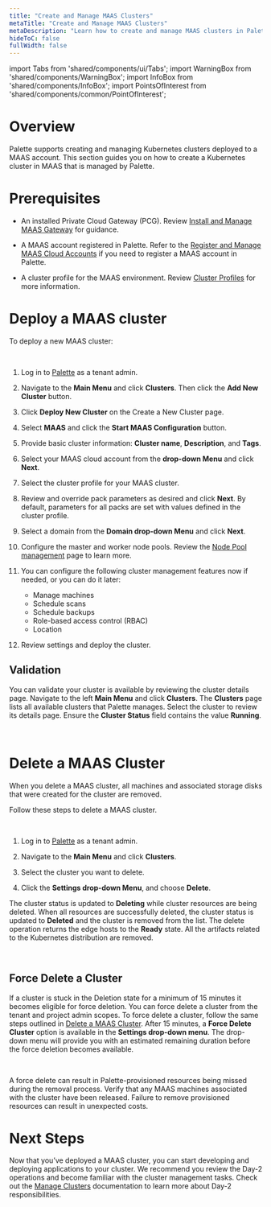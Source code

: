 ```yaml
---
title: "Create and Manage MAAS Clusters"
metaTitle: "Create and Manage MAAS Clusters"
metaDescription: "Learn how to create and manage MAAS clusters in Palette."
hideToC: false
fullWidth: false
---
```


import Tabs from 'shared/components/ui/Tabs';
import WarningBox from 'shared/components/WarningBox';
import InfoBox from 'shared/components/InfoBox';
import PointsOfInterest from 'shared/components/common/PointOfInterest';

# Overview 

Palette supports creating and managing Kubernetes clusters deployed to a MAAS account. This section guides you on how to create a Kubernetes cluster in MAAS that is managed by Palette.

# Prerequisites

- An installed Private Cloud Gateway (PCG). Review [Install and Manage MAAS Gateway](/clusters/data-center/maas/install-manage-maas-pcg) for guidance.


- A MAAS account registered in Palette. Refer to the [Register and Manage MAAS Cloud Accounts](/clusters/data-center/maas/register-manage-maas-cloud-accounts) if you need to register a MAAS account in Palette.


- A cluster profile for the MAAS environment. Review [Cluster Profiles](/cluster-profiles) for more information. 

# Deploy a MAAS cluster

To deploy a new MAAS cluster:

<br />

1. Log in to [Palette](https://console.spectrocloud.com) as a tenant admin.


2. Navigate to the **Main Menu** and click **Clusters**. Then click the **Add New Cluster** button.


3. Click **Deploy New Cluster** on the Create a New Cluster page.


4. Select **MAAS** and click the **Start MAAS Configuration** button.


5. Provide basic cluster information: **Cluster name**, **Description**, and **Tags**.


6. Select your MAAS cloud account from the **drop-down Menu** and click **Next**.


7. Select the cluster profile for your MAAS cluster. 


8. Review and override pack parameters as desired and click **Next**. By default, parameters for all packs are set with values defined in the cluster profile.


9. Select a domain from the **Domain drop-down Menu** and click **Next**. 


10. Configure the master and worker node pools. Review the [Node Pool management](https://docs.spectrocloud.com/clusters/cluster-management/node-pool) page to learn more.


11. You can configure the following cluster management features now if needed, or you can do it later:

    - Manage machines
    - Schedule scans
    - Schedule backups
    - Role-based access control (RBAC)
    - Location 


12. Review settings and deploy the cluster. 


## Validation

You can validate your cluster is available by reviewing the cluster details page. Navigate to the left **Main Menu** and click **Clusters**. The **Clusters** page lists all available clusters that Palette manages. Select the cluster to review its details page. Ensure the **Cluster Status** field contains the value **Running**.

<br />

# Delete a MAAS Cluster

When you delete a MAAS cluster, all machines and associated storage disks that were created for the cluster are removed. 

Follow these steps to delete a MAAS cluster.

<br />

1. Log in to [Palette](https://console.spectrocloud.com) as a tenant admin.


2. Navigate to the **Main Menu** and click **Clusters**. 


3. Select the cluster you want to delete.


4. Click the **Settings drop-down Menu**, and choose **Delete**.

The cluster status is updated to **Deleting** while cluster resources are being deleted. When all resources are successfully deleted, the cluster status is updated to **Deleted** and the cluster is removed from the list. The delete operation returns the edge hosts to the **Ready** state. All the artifacts related to the Kubernetes distribution are removed.

<br />

## Force Delete a Cluster

If a cluster is stuck in the Deletion state for a minimum of 15 minutes it becomes eligible for force deletion. You can force delete a cluster from the tenant and project admin scopes. To force delete a cluster, follow the same steps outlined in [Delete a MAAS Cluster](/clusters/data-center/maas/create-manage-maas-clusters#deleteamaascluster). After 15 minutes, a **Force Delete Cluster** option is available in the **Settings drop-down menu**. The drop-down menu will provide you with an estimated remaining duration before the force deletion becomes available.

<br />

<WarningBox>

A force delete can result in Palette-provisioned resources being missed during the removal process. Verify that any MAAS machines associated with the cluster have been released. Failure to remove provisioned resources can result in unexpected costs.

</WarningBox>

# Next Steps

Now that you’ve deployed a MAAS cluster, you can start developing and deploying applications to your cluster. We recommend you review the Day-2 operations and become familiar with the cluster management tasks. Check out the [Manage Clusters](/clusters/cluster-management) documentation to learn more about Day-2 responsibilities.



<br />

<br />
